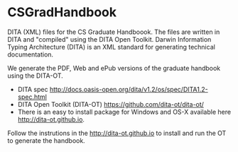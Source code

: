 CSGradHandbook
==============

DITA (XML) files for the CS Graduate Handboook. The files are written in DITA and "compiled" using the DITA Open Toolkit. Darwin Information Typing Architecture (DITA) is an XML standard for generating technical documentation.

We generate the PDF, Web and ePub versions of the graduate handbook using the DITA-OT.

* DITA spec <http://docs.oasis-open.org/dita/v1.2/os/spec/DITA1.2-spec.html>
* DITA Open Toolkit (DITA-OT) <https://github.com/dita-ot/dita-ot/>
* There is an easy to install package for Windows and OS-X available here <http://dita-ot.github.io>.

Follow the instrutions in the <http://dita-ot.github.io> to install and run the OT to generate the handbook.

